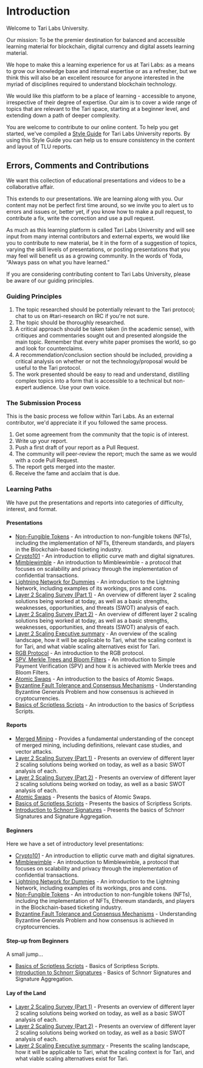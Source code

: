 # Introduction 

Welcome to Tari Labs University.

Our mission: To be the premier destination for balanced and accessible learning material for blockchain, digital currency and digital assets learning material.

We hope to make this a learning experience for us at Tari Labs: as a means to grow our knowledge base and internal expertise or as a refresher, but we think this will also be an excellent resource for anyone interested in the myriad of disciplines required to understand blockchain technology.  

We would like this platform to be a place of learning - accessible to anyone, irrespective of their degree of expertise. Our aim is to cover a wide range of topics that are relevant to the Tari space, starting at a beginner level, and extending down a path of deeper complexity. 

You are welcome to contribute to our online content. To help you get started, we've compiled a [Style Guide](../preface/style-guide.md) for Tari Labs University reports. By using this Style Guide you can help us to ensure consistency in the content and layout of TLU reports.

## Errors, Comments and Contributions 

We want this collection of educational presentations and videos to be a collaborative affair.

This extends to our presentations. We are learning along with you. Our content may not be perfect first time around, so we invite you to alert us to errors and issues or, better yet, if you know how to make a pull request, to contribute a fix, write the correction and use a pull request.

As much as this learning platform is called Tari Labs University and will see input from many internal contributors and external experts, we would like you to contribute to new material, be it in the form of a suggestion of topics, varying the skill levels of presentations, or posting presentations that you may feel will benefit us as a growing community. In the words of Yoda, “Always pass on what you have learned.”  

If you are considering contributing content to Tari Labs University, please be aware of our guiding principles.

### Guiding Principles

1. The topic researched should be potentially relevant to the Tari protocol; chat to us on #tari-research on IRC if you're not sure.
2. The topic should be thoroughly researched.
3. A critical approach should be taken taken (in the academic sense), with critiques and commentaries sought out and presented alongside the main topic. Remember that every white paper promises the world, so go and look for counterclaims.
4. A recommendation/conclusion section should be included, providing a critical analysis on whether or not the technology/proposal would be useful to the Tari protocol.
5. The work presented should be easy to read and understand, distilling complex topics into a form that is accessible to a technical but non-expert audience. Use your own voice.

### The Submission Process 

This is the basic process we follow within Tari Labs. As an external contributor, we'd appreciate it if you followed the same process.

1. Get some agreement from the community that the topic is of interest.
2. Write up your report.
3. Push a first draft of your report as a Pull Request.
4. The community will peer-review the report; much the same as we would with a code Pull Request. 
5. The report gets merged into the master. 
6. Receive the fame and acclaim that is due.

### Learning Paths

We have put the presentations and reports into categories of difficulty, interest, and format.

#### Presentations

- [Non-Fungible Tokens](https://gitpitch.com/tari-labs/tari-university/master?p=/src/digital-assets/nft-landscape-1#/) - An introduction to non-fungible tokens (NFTs), including the implementation of NFTs, Ethereum standards, and players in the Blockchain-based ticketing industry.
- [Crypto101](https://gitpitch.com/tari-labs/tari-university/master?p=/src/cryptography/crypto-1#/) - An introduction to elliptic curve math and digital signatures.
- [Mimblewimble](https://gitpitch.com/tari-labs/tari-university/master?p=/src/protocols/mimblewimble-1#/) - An introduction to Mimblewimble - a protocol that focuses on scalability and privacy through the implementation of confidential transactions.
- [Lightning Network for Dummies](https://gitpitch.com/tari-labs/tari-university/master?p=/src/protocols/lightning-network-for-dummies#/) - An introduction to the Lightning Network, including examples of its workings, pros and cons.
- [Layer 2 Scaling Survey (Part 1)](https://gitpitch.com/tari-labs/tari-university/master?p=/src/layer2scaling/layer2scaling-landscape#/) - An overview of different layer 2 scaling solutions being worked at today, as  well as a basic strengths, weaknesses, opportunities, and threats (SWOT) analysis of each.
- [Layer 2 Scaling Survey (Part 2)](https://gitpitch.com/tari-labs/tari-university/master?p=/src/layer2scaling/more-landscape#/) - An overview of different layer 2 scaling solutions being worked at today, as  well as a basic strengths, weaknesses, opportunities, and threats (SWOT) analysis of each.
- [Layer 2 Scaling Executive summary](https://gitpitch.com/tari-labs/tari-university/master?p=/src/layer2scaling/executive-summary#/) - An overview of the scaling landscape, how it will be applicable to Tari, what the scaling context is for Tari, and what viable scaling alternatives exist for Tari.
- [RGB Protocol](https://gitpitch.com/tari-labs/tari-university/master?p=/src/protocols/rgb-introduction#/) - An introduction to the RGB protocol.
- [SPV, Merkle Trees and Bloom Filters](https://gitpitch.com/tari-labs/tari-university/master?p=/src/protocols/merkle-trees-and-spv-1#/) - An introduction to Simple Payment Verification (SPV) and how it is achieved with Merkle trees and Bloom Filters.
- [Atomic Swaps](https://gitpitch.com/tari-labs/tari-university/master?p=/src/protocols/atomic-swaps#/) - An introduction to the basics of Atomic Swaps.
- [Byzantine Fault Tolerance and Consensus Mechanisms](https://gitpitch.com/tari-labs/tari-university/master?p=/src/consensus-mechanisms/BFT-consensusmechanisms#/) - Understanding Byzantine Generals Problem and how consensus is achieved in cryptocurrencies.
- [Basics of Scriptless Scripts](https://gitpitch.com/tari-labs/tari-university/master?p=/src/cryptography/scriptless-scripts#/) - An introduction to the basics of Scriptless Scripts.

#### Reports

- [Merged Mining](../merged-mining/merged-mining-scene/MergedMiningIntroduction.md) - Provides a fundamental understanding of the concept of merged mining, including definitions, relevant case studies, and vector attacks.
- [Layer 2 Scaling Survey (Part 1)](../layer2scaling/layer2scaling-landscape/layer2scaling-survey.md) - Presents an overview of different layer 2 scaling solutions being worked on today, as well as a basic SWOT analysis of each.
- [Layer 2 Scaling Survey (Part 2)](../layer2scaling/more-landscape/landscape-update.md) - Presents an overview of different layer 2 scaling solutions being worked on today, as well as a basic SWOT analysis of each.
- [Atomic Swaps](../protocols/atomic-swaps/AtomicSwaps.md) - Presents the basics of Atomic Swaps.
- [Basics of Scriptless Scripts](../cryptography/scriptless-scripts/introduction-to-scriptless-scripts.md) - Presents the basics of Scriptless Scripts. 
- [Introduction to Schnorr Signatures](../cryptography/digital_signatures/introduction_schnorr_signatures.md) - Presents the basics of Schnorr Signatures and Signature Aggregation.

#### Beginners

Here we have a set of introductory level presentations:

- [Crypto101](https://gitpitch.com/tari-labs/tari-university/master?p=/src/cryptography/crypto-1#/) - An introduction to elliptic curve math and digital signatures.
- [Mimblewimble](https://gitpitch.com/tari-labs/tari-university/master?p=/src/protocols/mimblewimble-1#/) - An introduction to Mimblewimble, a protocol that focuses on scalability and privacy through the implementation of confidential transactions.
- [Lightning Network for Dummies](https://gitpitch.com/tari-labs/tari-university/master?p=/src/protocols/lightning-network-for-dummies#/) - An introduction to the Lightning Network, including examples of its workings, pros and cons.
- [Non-Fungible Tokens](https://gitpitch.com/tari-labs/tari-university/master?p=/src/non-fungible-tokens/nft-landscape-1#/) - An introduction to non-fungible tokens (NFTs), including the implementation of NFTs, Ethereum standards, and players in the Blockchain-based ticketing industry.
- [Byzantine Fault Tolerance and Consensus Mechanisms](https://gitpitch.com/tari-labs/tari-university/master?p=/src/consensus-mechanisms/BFT-consensusmechanisms#/) - Understanding Byzantine Generals Problem and how consensus is achieved in cryptocurrencies.

#### Step-up from Beginners  

A small jump...

- [Basics of Scriptless Scripts](https://gitpitch.com/tari-labs/tari-university/master?p=/src/cryptography/scriptless-scripts#/) - Basics of Scriptless Scripts.
- [Introduction to Schnorr Signatures](../cryptography/digital_signatures/introduction_schnorr_signatures.md) - Basics of Schnorr Signatures and Signature Aggregation.

#### Lay of the Land   

- [Layer 2 Scaling Survey (Part 1)](https://gitpitch.com/tari-labs/tari-university/master?p=/src/layer2scaling/layer2scaling-landscape#/) - Presents an overview of different layer 2 scaling solutions being worked on today, as well as a basic SWOT analysis of each.
- [Layer 2 Scaling Survey (Part 2)](https://gitpitch.com/tari-labs/tari-university/master?p=/src/layer2scaling/more-landscape#/) - Presents an overview of different layer 2 scaling solutions being worked on today, as   well as a basic SWOT analysis of each.
- [Layer 2 Scaling Executive summary](https://gitpitch.com/tari-labs/tari-university/master?p=/src/layer2scaling/executive-summary#/) - Presents the scaling landscape, how it will be applicable to Tari, what the scaling context is for Tari, and what viable scaling alternatives exist for Tari.

